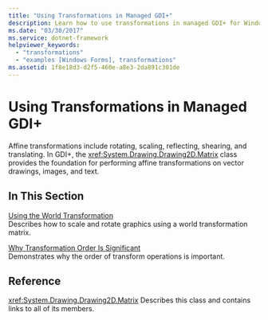 ```yaml
---
title: "Using Transformations in Managed GDI+"
description: Learn how to use transformations in managed GDI+ for Windows Forms with a selection of topics and tutorials.
ms.date: "03/30/2017"
ms.service: dotnet-framework
helpviewer_keywords:
  - "transformations"
  - "examples [Windows Forms], transformations"
ms.assetid: 1f8e18d3-d2f5-460e-a8e3-2da891c301de
---
```

# Using Transformations in Managed GDI+

Affine transformations include rotating, scaling, reflecting, shearing, and translating. In GDI+, the <xref:System.Drawing.Drawing2D.Matrix> class provides the foundation for performing affine transformations on vector drawings, images, and text.

## In This Section

[Using the World Transformation](using-the-world-transformation.md)\
Describes how to scale and rotate graphics using a world transformation matrix.

[Why Transformation Order Is Significant](why-transformation-order-is-significant.md)\
Demonstrates why the order of transform operations is important.

## Reference

<xref:System.Drawing.Drawing2D.Matrix>
Describes this class and contains links to all of its members.
